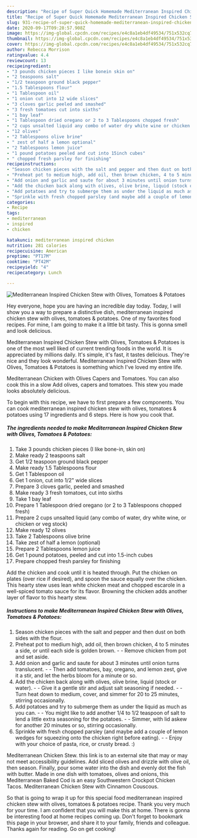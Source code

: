 ```yaml
---
description: "Recipe of Super Quick Homemade Mediterranean Inspired Chicken Stew with Olives, Tomatoes &amp;amp; Potatoes"
title: "Recipe of Super Quick Homemade Mediterranean Inspired Chicken Stew with Olives, Tomatoes &amp;amp; Potatoes"
slug: 931-recipe-of-super-quick-homemade-mediterranean-inspired-chicken-stew-with-olives-tomatoes-and-amp-potatoes
date: 2020-09-17T09:28:57.908Z
image: https://img-global.cpcdn.com/recipes/e4c8a1eb4df49534/751x532cq70/mediterranean-inspired-chicken-stew-with-olives-tomatoes-potatoes-recipe-main-photo.jpg
thumbnail: https://img-global.cpcdn.com/recipes/e4c8a1eb4df49534/751x532cq70/mediterranean-inspired-chicken-stew-with-olives-tomatoes-potatoes-recipe-main-photo.jpg
cover: https://img-global.cpcdn.com/recipes/e4c8a1eb4df49534/751x532cq70/mediterranean-inspired-chicken-stew-with-olives-tomatoes-potatoes-recipe-main-photo.jpg
author: Rebecca Morrison
ratingvalue: 4.4
reviewcount: 13
recipeingredient:
- "3 pounds chicken pieces I like bonein skin on"
- "2 teaspoons salt"
- "1/2 teaspoon ground black pepper"
- "1.5 Tablespoons flour"
- "1 Tablespoon oil"
- "1 onion cut into 12 wide slices"
- "3 cloves garlic peeled and smashed"
- "3 fresh tomatoes cut into sixths"
- "1 bay leaf"
- "1 Tablespoon dried oregano or 2 to 3 Tablespoons chopped fresh"
- "2 cups unsalted liquid any combo of water dry white wine or chicken or veg stock"
- "12 olives"
- "2 Tablespoons olive brine"
- " zest of half a lemon optional"
- "2 Tablespoons lemon juice"
- "1 pound potatoes peeled and cut into 15inch cubes"
- " chopped fresh parsley for finishing"
recipeinstructions:
- "Season chicken pieces with the salt and pepper and then dust on both sides with the flour."
- "Preheat pot to medium high, add oil, then brown chicken, 4 to 5 minutes a side, or until each side is golden brown.  Remove chicken from pot and set aside."
- "Add onion and garlic and saute for about 3 minutes until onion turns translucent.  Then add tomatoes, bay, oregano, and lemon zest, give it a stir, and let the herbs bloom for a minute or so."
- "Add the chicken back along with olives, olive brine, liquid (stock or water).   Give it a gentle stir and adjust salt seasoning if needed.  Turn heat down to medium, cover, and simmer for 20 to 25 minutes, stirring occasionally."
- "Add potatoes and try to submerge them as under the liquid as much as you can.  You might like to add another 1/4 to 1/2 teaspoon of salt to lend a little extra seasoning for the potatoes.  Simmer, with lid askew for another 20 minutes or so, stirring occasionally."
- "Sprinkle with fresh chopped parsley (and maybe add a couple of lemon wedges for squeezing onto the chicken right before eating).  Enjoy with your choice of pasta, rice, or crusty bread. :)"
categories:
- Recipe
tags:
- mediterranean
- inspired
- chicken

katakunci: mediterranean inspired chicken 
nutrition: 281 calories
recipecuisine: American
preptime: "PT17M"
cooktime: "PT42M"
recipeyield: "4"
recipecategory: Lunch

---
```



![Mediterranean Inspired Chicken Stew with Olives, Tomatoes &amp; Potatoes](https://img-global.cpcdn.com/recipes/e4c8a1eb4df49534/751x532cq70/mediterranean-inspired-chicken-stew-with-olives-tomatoes-potatoes-recipe-main-photo.jpg)

Hey everyone, hope you are having an incredible day today. Today, I will show you a way to prepare a distinctive dish, mediterranean inspired chicken stew with olives, tomatoes &amp; potatoes. One of my favorites food recipes. For mine, I am going to make it a little bit tasty. This is gonna smell and look delicious.

Mediterranean Inspired Chicken Stew with Olives, Tomatoes &amp; Potatoes is one of the most well liked of current trending foods in the world. It is appreciated by millions daily. It's simple, it's fast, it tastes delicious. They're nice and they look wonderful. Mediterranean Inspired Chicken Stew with Olives, Tomatoes &amp; Potatoes is something which I've loved my entire life.

Mediterranean Chicken with Olives Capers and Tomatoes. You can also cook this in a slow Add olives, capers and tomatoes. This stew you made looks absolutely delicious.


To begin with this recipe, we have to first prepare a few components. You can cook mediterranean inspired chicken stew with olives, tomatoes &amp; potatoes using 17 ingredients and 6 steps. Here is how you cook that.

<!--inarticleads1-->

##### The ingredients needed to make Mediterranean Inspired Chicken Stew with Olives, Tomatoes &amp; Potatoes:

1. Take 3 pounds chicken pieces (I like bone-in, skin on)
1. Make ready 2 teaspoons salt
1. Get 1/2 teaspoon ground black pepper
1. Make ready 1.5 Tablespoons flour
1. Get 1 Tablespoon oil
1. Get 1 onion, cut into 1/2&#34; wide slices
1. Prepare 3 cloves garlic, peeled and smashed
1. Make ready 3 fresh tomatoes, cut into sixths
1. Take 1 bay leaf
1. Prepare 1 Tablespoon dried oregano (or 2 to 3 Tablespoons chopped fresh)
1. Prepare 2 cups unsalted liquid (any combo of water, dry white wine, or chicken or veg stock)
1. Make ready 12 olives
1. Take 2 Tablespoons olive brine
1. Take  zest of half a lemon (optional)
1. Prepare 2 Tablespoons lemon juice
1. Get 1 pound potatoes, peeled and cut into 1.5-inch cubes
1. Prepare  chopped fresh parsley for finishing


Add the chicken and cook until it is heated through. Put the chicken on plates (over rice if desired), and spoon the sauce equally over the chicken. This hearty stew uses lean white chicken meat and chopped escarole in a well-spiced tomato sauce for its flavor. Browning the chicken adds another layer of flavor to this hearty stew. 

<!--inarticleads2-->

##### Instructions to make Mediterranean Inspired Chicken Stew with Olives, Tomatoes &amp; Potatoes:

1. Season chicken pieces with the salt and pepper and then dust on both sides with the flour.
1. Preheat pot to medium high, add oil, then brown chicken, 4 to 5 minutes a side, or until each side is golden brown. -  - Remove chicken from pot and set aside.
1. Add onion and garlic and saute for about 3 minutes until onion turns translucent. -  - Then add tomatoes, bay, oregano, and lemon zest, give it a stir, and let the herbs bloom for a minute or so.
1. Add the chicken back along with olives, olive brine, liquid (stock or water).  -  - Give it a gentle stir and adjust salt seasoning if needed. -  - Turn heat down to medium, cover, and simmer for 20 to 25 minutes, stirring occasionally.
1. Add potatoes and try to submerge them as under the liquid as much as you can. -  - You might like to add another 1/4 to 1/2 teaspoon of salt to lend a little extra seasoning for the potatoes. -  - Simmer, with lid askew for another 20 minutes or so, stirring occasionally.
1. Sprinkle with fresh chopped parsley (and maybe add a couple of lemon wedges for squeezing onto the chicken right before eating). -  - Enjoy with your choice of pasta, rice, or crusty bread. :)


Mediterranean Chicken Stew. this link is to an external site that may or may not meet accessibility guidelines. Add sliced olives and drizzle with olive oil, then season. Finally, pour some water into the dish and evenly dot the fish with butter. Made in one dish with tomatoes, olives and onions, this Mediterranean Baked Cod is an easy Southwestern Crockpot Chicken Tacos. Mediterranean Chicken Stew with Cinnamon Couscous. 

So that is going to wrap it up for this special food mediterranean inspired chicken stew with olives, tomatoes &amp; potatoes recipe. Thank you very much for your time. I am confident that you will make this at home. There is gonna be interesting food at home recipes coming up. Don't forget to bookmark this page in your browser, and share it to your family, friends and colleague. Thanks again for reading. Go on get cooking!
